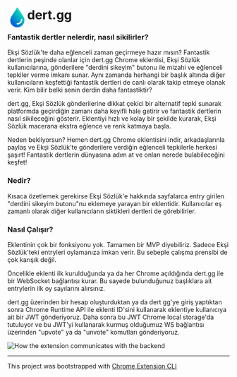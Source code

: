 # <img src="public/icons/droplet_64.png" width="45" align="left"> dert.gg

### Fantastik dertler nelerdir, nasıl sikilirler?

Ekşi Sözlük'te daha eğlenceli zaman geçirmeye hazır mısın? Fantastik dertlerin peşinde olanlar için dert.gg Chrome eklentisi, Ekşi Sözlük kullanıcılarına, gönderilere "derdini sikeyim" butonu ile mizahi ve eğlenceli tepkiler verme imkanı sunar. Aynı zamanda herhangi bir başlık altında diğer kullanıcıların keşfettiği fantastik dertleri de canlı olarak takip etmeye olanak verir. Kim bilir belki senin derdin daha fantastiktir?

dert.gg, Ekşi Sözlük gönderilerine dikkat çekici bir alternatif tepki sunarak platformda geçirdiğin zamanı daha keyifli hale getirir ve fantastik dertlerin nasıl sikileceğini gösterir. Eklentiyi hızlı ve kolay bir şekilde kurarak, Ekşi Sözlük macerana ekstra eğlence ve renk katmaya başla.

Neden bekliyorsun? Hemen dert.gg Chrome eklentisini indir, arkadaşlarınla paylaş ve Ekşi Sözlük'te gönderilere verdiğin eğlenceli tepkilerle herkesi şaşırt! Fantastik dertlerin dünyasına adım at ve onları nerede bulabileceğini keşfet!

### Nedir?

Kısaca özetlemek gerekirse Ekşi Sözlük'e hakkında sayfalarca entry girilen "derdini sikeyim butonu"nu eklemeye yarayan bir eklentidir. Kullanıcılar eş zamanlı olarak diğer kullanıcıların siktikleri dertleri de görebilirler.

### Nasıl Çalışır?

Eklentinin çok bir fonksiyonu yok. Tamamen bir MVP diyebiliriz. Sadece Ekşi Sözlük'teki entryleri oylamanıza imkan verir. Bu sebeple çalışma prensibi de çok karışık değil.

Öncelikle eklenti ilk kurulduğunda ya da her Chrome açıldığında dert.gg ile bir WebSocket bağlantısı kurar. Bu sayede bulunduğunuz başlıklara ait entrylerin ilk oy sayılarını alırsınız.

dert.gg üzerinden bir hesap oluşturduktan ya da dert gg'ye giriş yaptıktan sonra Chrome Runtime API ile eklenti ID'sini kullanarak eklentiye kullanıcıya ait bir JWT gönderiyoruz. Daha sonra bu JWT Chrome local storage'da tutuluyor ve bu JWT'yi kullanarak kurmuş olduğumuz WS bağlantısı üzerinden "upvote" ya da "unvote" komutları gönderiyoruz.

![How the extension communicates with the backend](https://raw.githubusercontent.com/dert-gg/dert-gg-extension/main/how_it_works.png)

---

This project was bootstrapped with [Chrome Extension CLI](https://github.com/dutiyesh/chrome-extension-cli)


